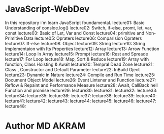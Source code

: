# JavaScript-WebDev
In this repository i'm learn JavaScript foundamental.
lecture01: Basic Understanding of consloe.log()
lecture02: Switch, if-else, promt, let, var, const
lecture03: Basic of Let, Var and Const
lecture04: primitive and Non-Primitive Data
lecture05: Opraters
lecture06: Comparision Opraters
lecture07: If-else
lecture08: Object
lecture09: String
lecture10: String Implementaion with Its Properties
lecture12: Array
lecture13: Arrow Function
lecture14: Loop In Array
lecture15: Prompt
lecture16: Rest and Spreade
lecture17: For Loop
lecture18: Map, Sort & Reduce
lecture19: Array with function, Class Hoisting & Await
lecture20: Tempral Dead Zone
lecture21: Class , Constructor and Default Parameter
lecture22: InBuild Oject
lecture23: Dynamic in Nature
lecture24: Compile and Run Time
lecture25: Document Object Model
lecture26: Event Lintener and Function
lecture27: Reflow & Repaint and Performance Measure
lecture28: Await, CallBack hell Function and promise
lecture29:
lecture30:
lecture31:
lecture32:
lecture33:
lecture34:
lecture35:
lecture36:
lecture37:
lecture38:
lecture39:
lecture40:
lecture41:
lecture42:
lecture43:
lecture44:
lecture45:
lecture46:
lecture47:
lecture48:
# Author MD AKRAM
